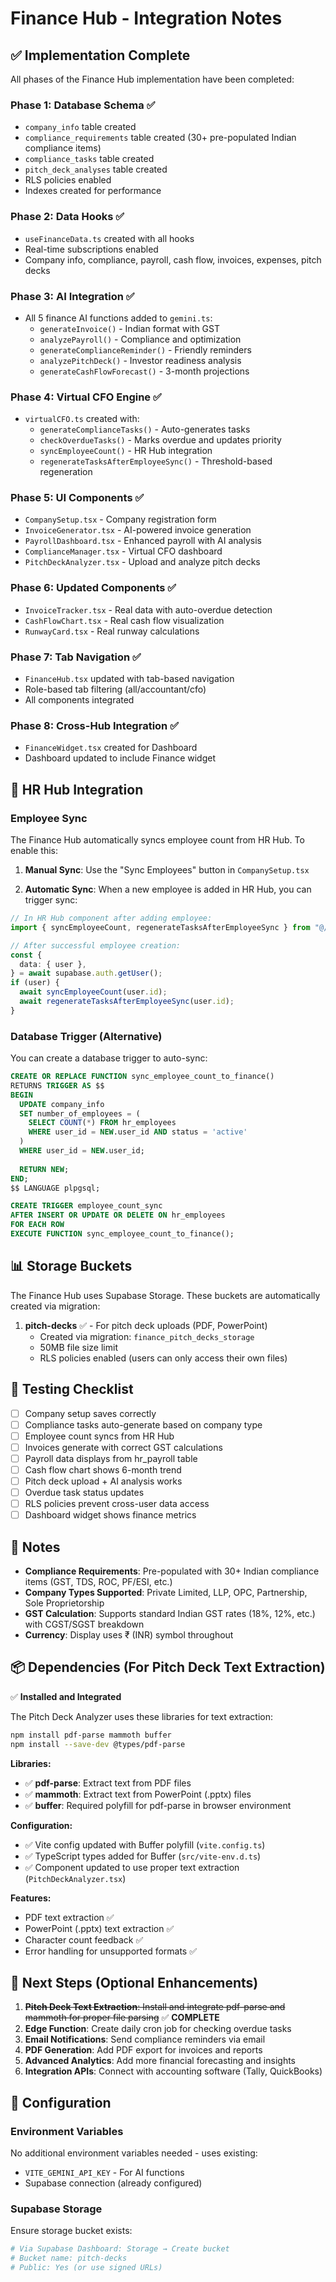 # Finance Hub - Integration Notes

## ✅ Implementation Complete

All phases of the Finance Hub implementation have been completed:

### Phase 1: Database Schema ✅
- `company_info` table created
- `compliance_requirements` table created (30+ pre-populated Indian compliance items)
- `compliance_tasks` table created
- `pitch_deck_analyses` table created
- RLS policies enabled
- Indexes created for performance

### Phase 2: Data Hooks ✅
- `useFinanceData.ts` created with all hooks
- Real-time subscriptions enabled
- Company info, compliance, payroll, cash flow, invoices, expenses, pitch decks

### Phase 3: AI Integration ✅
- All 5 finance AI functions added to `gemini.ts`:
  - `generateInvoice()` - Indian format with GST
  - `analyzePayroll()` - Compliance and optimization
  - `generateComplianceReminder()` - Friendly reminders
  - `analyzePitchDeck()` - Investor readiness analysis
  - `generateCashFlowForecast()` - 3-month projections

### Phase 4: Virtual CFO Engine ✅
- `virtualCFO.ts` created with:
  - `generateComplianceTasks()` - Auto-generates tasks
  - `checkOverdueTasks()` - Marks overdue and updates priority
  - `syncEmployeeCount()` - HR Hub integration
  - `regenerateTasksAfterEmployeeSync()` - Threshold-based regeneration

### Phase 5: UI Components ✅
- `CompanySetup.tsx` - Company registration form
- `InvoiceGenerator.tsx` - AI-powered invoice generation
- `PayrollDashboard.tsx` - Enhanced payroll with AI analysis
- `ComplianceManager.tsx` - Virtual CFO dashboard
- `PitchDeckAnalyzer.tsx` - Upload and analyze pitch decks

### Phase 6: Updated Components ✅
- `InvoiceTracker.tsx` - Real data with auto-overdue detection
- `CashFlowChart.tsx` - Real cash flow visualization
- `RunwayCard.tsx` - Real runway calculations

### Phase 7: Tab Navigation ✅
- `FinanceHub.tsx` updated with tab-based navigation
- Role-based tab filtering (all/accountant/cfo)
- All components integrated

### Phase 8: Cross-Hub Integration ✅
- `FinanceWidget.tsx` created for Dashboard
- Dashboard updated to include Finance widget

## 🔗 HR Hub Integration

### Employee Sync

The Finance Hub automatically syncs employee count from HR Hub. To enable this:

1. **Manual Sync**: Use the "Sync Employees" button in `CompanySetup.tsx`

2. **Automatic Sync**: When a new employee is added in HR Hub, you can trigger sync:

```typescript
// In HR Hub component after adding employee:
import { syncEmployeeCount, regenerateTasksAfterEmployeeSync } from "@/lib/virtualCFO";

// After successful employee creation:
const {
  data: { user },
} = await supabase.auth.getUser();
if (user) {
  await syncEmployeeCount(user.id);
  await regenerateTasksAfterEmployeeSync(user.id);
}
```

### Database Trigger (Alternative)

You can create a database trigger to auto-sync:

```sql
CREATE OR REPLACE FUNCTION sync_employee_count_to_finance()
RETURNS TRIGGER AS $$
BEGIN
  UPDATE company_info
  SET number_of_employees = (
    SELECT COUNT(*) FROM hr_employees 
    WHERE user_id = NEW.user_id AND status = 'active'
  )
  WHERE user_id = NEW.user_id;
  
  RETURN NEW;
END;
$$ LANGUAGE plpgsql;

CREATE TRIGGER employee_count_sync
AFTER INSERT OR UPDATE OR DELETE ON hr_employees
FOR EACH ROW
EXECUTE FUNCTION sync_employee_count_to_finance();
```

## 📊 Storage Buckets

The Finance Hub uses Supabase Storage. These buckets are automatically created via migration:

1. **pitch-decks** ✅ - For pitch deck uploads (PDF, PowerPoint)
   - Created via migration: `finance_pitch_decks_storage`
   - 50MB file size limit
   - RLS policies enabled (users can only access their own files)

## 🧪 Testing Checklist

- [ ] Company setup saves correctly
- [ ] Compliance tasks auto-generate based on company type
- [ ] Employee count syncs from HR Hub
- [ ] Invoices generate with correct GST calculations
- [ ] Payroll data displays from hr_payroll table
- [ ] Cash flow chart shows 6-month trend
- [ ] Pitch deck upload + AI analysis works
- [ ] Overdue task status updates
- [ ] RLS policies prevent cross-user data access
- [ ] Dashboard widget shows finance metrics

## 📝 Notes

- **Compliance Requirements**: Pre-populated with 30+ Indian compliance items (GST, TDS, ROC, PF/ESI, etc.)
- **Company Types Supported**: Private Limited, LLP, OPC, Partnership, Sole Proprietorship
- **GST Calculation**: Supports standard Indian GST rates (18%, 12%, etc.) with CGST/SGST breakdown
- **Currency**: Display uses ₹ (INR) symbol throughout

## 📦 Dependencies (For Pitch Deck Text Extraction)

✅ **Installed and Integrated**

The Pitch Deck Analyzer uses these libraries for text extraction:

```bash
npm install pdf-parse mammoth buffer
npm install --save-dev @types/pdf-parse
```

**Libraries:**
- ✅ **pdf-parse**: Extract text from PDF files
- ✅ **mammoth**: Extract text from PowerPoint (.pptx) files
- ✅ **buffer**: Required polyfill for pdf-parse in browser environment

**Configuration:**
- ✅ Vite config updated with Buffer polyfill (`vite.config.ts`)
- ✅ TypeScript types added for Buffer (`src/vite-env.d.ts`)
- ✅ Component updated to use proper text extraction (`PitchDeckAnalyzer.tsx`)

**Features:**
- PDF text extraction ✅
- PowerPoint (.pptx) text extraction ✅
- Character count feedback ✅
- Error handling for unsupported formats ✅

## 🚀 Next Steps (Optional Enhancements)

1. ~~**Pitch Deck Text Extraction**: Install and integrate pdf-parse and mammoth for proper file parsing~~ ✅ **COMPLETE**
2. **Edge Function**: Create daily cron job for checking overdue tasks
3. **Email Notifications**: Send compliance reminders via email
4. **PDF Generation**: Add PDF export for invoices and reports
5. **Advanced Analytics**: Add more financial forecasting and insights
6. **Integration APIs**: Connect with accounting software (Tally, QuickBooks)

## 🔧 Configuration

### Environment Variables

No additional environment variables needed - uses existing:
- `VITE_GEMINI_API_KEY` - For AI functions
- Supabase connection (already configured)

### Supabase Storage

Ensure storage bucket exists:
```bash
# Via Supabase Dashboard: Storage → Create bucket
# Bucket name: pitch-decks
# Public: Yes (or use signed URLs)
```

